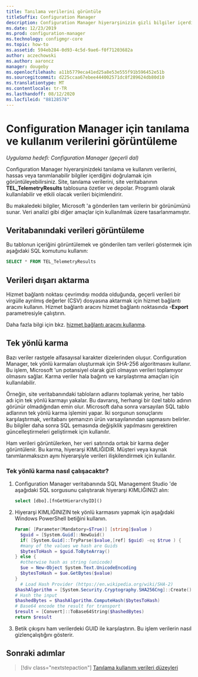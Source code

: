 ```yaml
---
title: Tanılama verilerini görüntüle
titleSuffix: Configuration Manager
description: Configuration Manager hiyerarşinizin gizli bilgiler içerdiğini onaylamak için tanılama ve kullanım verilerini görüntüleyin.
ms.date: 12/23/2019
ms.prod: configuration-manager
ms.technology: configmgr-core
ms.topic: how-to
ms.assetid: 594eb284-0d93-4c5d-9ae6-f0f71203682a
author: aczechowski
ms.author: aaroncz
manager: dougeby
ms.openlocfilehash: a11b5779eca41ed25a8e53e555f91b596452e51b
ms.sourcegitcommit: d225ccaa67ebee444002571dc8f289624db80d10
ms.translationtype: MT
ms.contentlocale: tr-TR
ms.lasthandoff: 08/12/2020
ms.locfileid: "88128578"
---
```

# <a name="how-to-view-diagnostics-and-usage-data-for-configuration-manager"></a>Configuration Manager için tanılama ve kullanım verilerini görüntüleme

*Uygulama hedefi: Configuration Manager (geçerli dal)*

Configuration Manager hiyerarşinizdeki tanılama ve kullanım verilerini, hassas veya tanımlanabilir bilgiler içerdiğini doğrulamak için görüntüleyebilirsiniz. Site, tanılama verilerini, site veritabanının **TEL_TelemetryResults** tablosuna özetler ve depolar. Programlı olarak kullanılabilir ve etkili olacak verileri biçimlendirir.

Bu makaledeki bilgiler, Microsoft 'a gönderilen tam verilerin bir görünümünü sunar. Veri analizi gibi diğer amaçlar için kullanılmak üzere tasarlanmamıştır.  

## <a name="view-data-in-database"></a>Veritabanındaki verileri görüntüleme

Bu tablonun içeriğini görüntülemek ve gönderilen tam verileri göstermek için aşağıdaki SQL komutunu kullanın:  

``` SQL
SELECT * FROM TEL_TelemetryResults
```

## <a name="export-the-data"></a>Verileri dışarı aktarma

Hizmet bağlantı noktası çevrimdışı modda olduğunda, geçerli verileri bir virgülle ayrılmış değerler (CSV) dosyasına aktarmak için hizmet bağlantı aracını kullanın. Hizmet bağlantı aracını hizmet bağlantı noktasında **-Export** parametresiyle çalıştırın.

Daha fazla bilgi için bkz. [hizmet bağlantı aracını kullanma](../../servers/manage/use-the-service-connection-tool.md).

## <a name="one-way-hashes"></a><a name="bkmk_hashes"></a>Tek yönlü karma

Bazı veriler rastgele alfasayısal karakter dizelerinden oluşur. Configuration Manager, tek yönlü karmaları oluşturmak için SHA-256 algoritmasını kullanır. Bu işlem, Microsoft 'un potansiyel olarak gizli olmayan verileri toplamıyor olmasını sağlar. Karma veriler hala bağıntı ve karşılaştırma amaçları için kullanılabilir.

Örneğin, site veritabanındaki tabloların adlarını toplamak yerine, her tablo adı için tek yönlü karmayı yakalar. Bu davranış, herhangi bir özel tablo adının görünür olmadığından emin olur. Microsoft daha sonra varsayılan SQL tablo adlarının tek yönlü karma işlemini yapar. İki sorgunun sonuçlarını karşılaştırmak, veritabanı şemanızın ürün varsayılanından sapmasını belirler. Bu bilgiler daha sonra SQL şemasında değişiklik yapılmasını gerektiren güncelleştirmeleri geliştirmek için kullanılır.  

Ham verileri görüntülerken, her veri satırında ortak bir karma değer görüntülenir. Bu karma, hiyerarşi KIMLIĞIDIR. Müşteri veya kaynak tanımlanmaksızın aynı hiyerarşiyle verileri ilişkilendirmek için kullanılır.

### <a name="how-the-one-way-hash-works"></a>Tek yönlü karma nasıl çalışacaktır?

1. Configuration Manager veritabanında SQL Management Studio 'de aşağıdaki SQL sorgusunu çalıştırarak hiyerarşi KIMLIĞINIZI alın:

    ``` SQL
    select [dbo].[fnGetHierarchyID]()
    ```

2. Hiyerarşi KIMLIĞINIZIN tek yönlü karmasını yapmak için aşağıdaki Windows PowerShell betiğini kullanın.  

    ``` PowerShell
    Param( [Parameter(Mandatory=$True)] [string]$value )  
      $guid = [System.Guid]::NewGuid()  
      if( [System.Guid]::TryParse($value,[ref] $guid) -eq $true ) {  
      #many of the values we hash are Guids  
      $bytesToHash = $guid.ToByteArray()  
    } else {  
      #otherwise hash as string (unicode)  
      $ue = New-Object System.Text.UnicodeEncoding  
      $bytesToHash = $ue.GetBytes($value)
    }  
      # Load Hash Provider (https://en.wikipedia.org/wiki/SHA-2)
    $hashAlgorithm = [System.Security.Cryptography.SHA256Cng]::Create()
    # Hash the input
    $hashedBytes = $hashAlgorithm.ComputeHash($bytesToHash)
    # Base64 encode the result for transport
    $result = [Convert]::ToBase64String($hashedBytes)
    return $result
    ```

3. Betik çıkışını ham verilerdeki GUID ile karşılaştırın. Bu işlem verilerin nasıl gizlençalıştığını gösterir.

## <a name="next-steps"></a>Sonraki adımlar

> [!div class="nextstepaction"]
> [Tanılama kullanım verileri düzeyleri](levels-overview.md)
